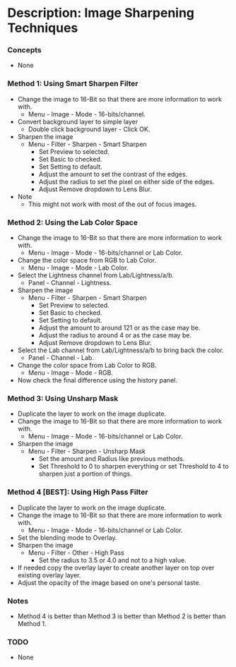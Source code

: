 # Description: Image Sharpening Techniques

### Concepts
* None

### Method 1: Using Smart Sharpen Filter
* Change the image to 16-Bit so that there are more information to work with.
    - Menu - Image - Mode - 16-bits/channel.
* Convert background layer to simple layer
    - Double click background layer - Click OK.
* Sharpen the image
    - Menu - Filter - Sharpen - Smart Sharpen
        - Set Preview to selected.
        - Set Basic to checked.
        - Set Setting to default.
        - Adjust the amount to set the contrast of the edges.
        - Adjust the radius to set the pixel on either side of the edges. 
        - Adjust Remove dropdown to Lens Blur.
* Note
    - This might not work with most of the out of focus images.

### Method 2: Using the Lab Color Space
* Change the image to 16-Bit so that there are more information to work with.
    - Menu - Image - Mode - 16-bits/channel or Lab Color.
* Change the color space from RGB to Lab Color.
    - Menu - Image - Mode - Lab Color.
* Select the Lightness channel from Lab/Lightness/a/b.
    - Panel - Channel - Lightness.
* Sharpen the image
    - Menu - Filter - Sharpen - Smart Sharpen
        - Set Preview to selected.
        - Set Basic to checked.
        - Set Setting to default.
        - Adjust the amount to around 121 or as the case may be.
        - Adjust the radius to around 4 or as the case may be. 
        - Adjust Remove dropdown to Lens Blur.
* Select the Lab channel from Lab/Lightness/a/b to bring back the color.
    - Panel - Channel - Lab.
* Change the color space from Lab Color to RGB.
    - Menu - Image - Mode - RGB.
* Now check the final difference using the history panel.

### Method 3: Using Unsharp Mask
* Duplicate the layer to work on the image duplicate.
* Change the image to 16-Bit so that there are more information to work with.
    - Menu - Image - Mode - 16-bits/channel or Lab Color.
* Sharpen the image
    - Menu - Filter - Sharpen - Unsharp Mask
        - Set the amount and Radius like previous methods.
        - Set Threshold to 0 to sharpen everything or set Threshold to 4 to sharpen just a portion of things.

### Method 4 [BEST]: Using High Pass Filter
* Duplicate the layer to work on the image duplicate.
* Change the image to 16-Bit so that there are more information to work with.
    - Menu - Image - Mode - 16-bits/channel or Lab Color.
* Set the blending mode to Overlay.
* Sharpen the image
    - Menu - Filter - Other - High Pass
        - Set the radius to 3.5 or 4.0 and not to a high value.
* If needed copy the overlay layer to create another layer on top over existing overlay layer. 
* Adjust the opacity of the image based on one's personal taste.

### Notes
* Method 4 is better than Method 3 is better than Method 2 is better than Method 1.

### TODO
- None
